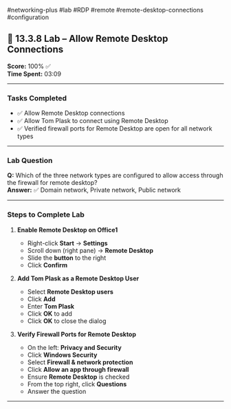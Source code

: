 #networking-plus #lab #RDP #remote #remote-desktop-connections #configuration 

## 🧠 13.3.8 Lab – Allow Remote Desktop Connections

**Score:** 100% ✅  
**Time Spent:** 03:09

---

### **Tasks Completed**
- ✅ Allow Remote Desktop connections  
- ✅ Allow Tom Plask to connect using Remote Desktop  
- ✅ Verified firewall ports for Remote Desktop are open for all network types

---

### **Lab Question**
**Q:** Which of the three network types are configured to allow access through the firewall for remote desktop?  
**Answer:** ✅ Domain network, Private network, Public network

---

### **Steps to Complete Lab**

1. **Enable Remote Desktop on Office1**
   - Right-click **Start** → **Settings**
   - Scroll down (right pane) → **Remote Desktop**
   - Slide the **button** to the right  
   - Click **Confirm**

2. **Add Tom Plask as a Remote Desktop User**
   - Select **Remote Desktop users**  
   - Click **Add**  
   - Enter **Tom Plask**  
   - Click **OK** to add  
   - Click **OK** to close the dialog

3. **Verify Firewall Ports for Remote Desktop**
   - On the left: **Privacy and Security**  
   - Click **Windows Security**  
   - Select **Firewall & network protection**  
   - Click **Allow an app through firewall**  
   - Ensure **Remote Desktop** is checked  
   - From the top right, click **Questions**  
   - Answer the question

---

